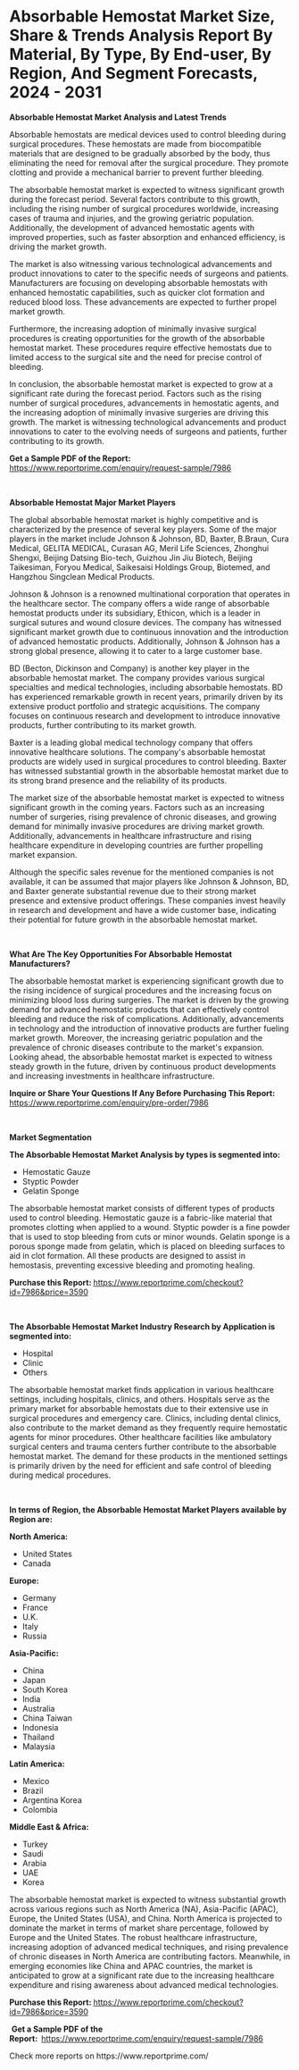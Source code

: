 <p><h1>Absorbable Hemostat Market Size, Share & Trends Analysis Report By Material, By Type, By End-user, By Region, And Segment Forecasts, 2024 - 2031</h1></p><p><strong>Absorbable Hemostat Market Analysis and Latest Trends</strong></p>
<p><p>Absorbable hemostats are medical devices used to control bleeding during surgical procedures. These hemostats are made from biocompatible materials that are designed to be gradually absorbed by the body, thus eliminating the need for removal after the surgical procedure. They promote clotting and provide a mechanical barrier to prevent further bleeding.</p><p>The absorbable hemostat market is expected to witness significant growth during the forecast period. Several factors contribute to this growth, including the rising number of surgical procedures worldwide, increasing cases of trauma and injuries, and the growing geriatric population. Additionally, the development of advanced hemostatic agents with improved properties, such as faster absorption and enhanced efficiency, is driving the market growth.</p><p>The market is also witnessing various technological advancements and product innovations to cater to the specific needs of surgeons and patients. Manufacturers are focusing on developing absorbable hemostats with enhanced hemostatic capabilities, such as quicker clot formation and reduced blood loss. These advancements are expected to further propel market growth.</p><p>Furthermore, the increasing adoption of minimally invasive surgical procedures is creating opportunities for the growth of the absorbable hemostat market. These procedures require effective hemostats due to limited access to the surgical site and the need for precise control of bleeding.</p><p>In conclusion, the absorbable hemostat market is expected to grow at a significant rate during the forecast period. Factors such as the rising number of surgical procedures, advancements in hemostatic agents, and the increasing adoption of minimally invasive surgeries are driving this growth. The market is witnessing technological advancements and product innovations to cater to the evolving needs of surgeons and patients, further contributing to its growth.</p></p>
<p><strong>Get a Sample PDF of the Report:&nbsp;</strong> <a href="https://www.reportprime.com/enquiry/request-sample/7986">https://www.reportprime.com/enquiry/request-sample/7986</a></p>
<p>&nbsp;</p>
<p><strong>Absorbable Hemostat Major Market Players</strong></p>
<p><p>The global absorbable hemostat market is highly competitive and is characterized by the presence of several key players. Some of the major players in the market include Johnson & Johnson, BD, Baxter, B.Braun, Cura Medical, GELITA MEDICAL, Curasan AG, Meril Life Sciences, Zhonghui Shengxi, Beijing Datsing Bio-tech, Guizhou Jin Jiu Biotech, Beijing Taikesiman, Foryou Medical, Saikesaisi Holdings Group, Biotemed, and Hangzhou Singclean Medical Products.</p><p>Johnson & Johnson is a renowned multinational corporation that operates in the healthcare sector. The company offers a wide range of absorbable hemostat products under its subsidiary, Ethicon, which is a leader in surgical sutures and wound closure devices. The company has witnessed significant market growth due to continuous innovation and the introduction of advanced hemostatic products. Additionally, Johnson & Johnson has a strong global presence, allowing it to cater to a large customer base.</p><p>BD (Becton, Dickinson and Company) is another key player in the absorbable hemostat market. The company provides various surgical specialties and medical technologies, including absorbable hemostats. BD has experienced remarkable growth in recent years, primarily driven by its extensive product portfolio and strategic acquisitions. The company focuses on continuous research and development to introduce innovative products, further contributing to its market growth.</p><p>Baxter is a leading global medical technology company that offers innovative healthcare solutions. The company's absorbable hemostat products are widely used in surgical procedures to control bleeding. Baxter has witnessed substantial growth in the absorbable hemostat market due to its strong brand presence and the reliability of its products.</p><p>The market size of the absorbable hemostat market is expected to witness significant growth in the coming years. Factors such as an increasing number of surgeries, rising prevalence of chronic diseases, and growing demand for minimally invasive procedures are driving market growth. Additionally, advancements in healthcare infrastructure and rising healthcare expenditure in developing countries are further propelling market expansion.</p><p>Although the specific sales revenue for the mentioned companies is not available, it can be assumed that major players like Johnson & Johnson, BD, and Baxter generate substantial revenue due to their strong market presence and extensive product offerings. These companies invest heavily in research and development and have a wide customer base, indicating their potential for future growth in the absorbable hemostat market.</p></p>
<p>&nbsp;</p>
<p><strong>What Are The Key Opportunities For Absorbable Hemostat Manufacturers?</strong></p>
<p><p>The absorbable hemostat market is experiencing significant growth due to the rising incidence of surgical procedures and the increasing focus on minimizing blood loss during surgeries. The market is driven by the growing demand for advanced hemostatic products that can effectively control bleeding and reduce the risk of complications. Additionally, advancements in technology and the introduction of innovative products are further fueling market growth. Moreover, the increasing geriatric population and the prevalence of chronic diseases contribute to the market's expansion. Looking ahead, the absorbable hemostat market is expected to witness steady growth in the future, driven by continuous product developments and increasing investments in healthcare infrastructure.</p></p>
<p><strong>Inquire or Share Your Questions If Any Before Purchasing This Report:</strong> <a href="https://www.reportprime.com/enquiry/pre-order/7986">https://www.reportprime.com/enquiry/pre-order/7986</a></p>
<p>&nbsp;</p>
<p><strong>Market Segmentation</strong></p>
<p><strong>The Absorbable Hemostat Market Analysis by types is segmented into:</strong></p>
<p><ul><li>Hemostatic Gauze</li><li>Styptic Powder</li><li>Gelatin Sponge</li></ul></p>
<p><p>The absorbable hemostat market consists of different types of products used to control bleeding. Hemostatic gauze is a fabric-like material that promotes clotting when applied to a wound. Styptic powder is a fine powder that is used to stop bleeding from cuts or minor wounds. Gelatin sponge is a porous sponge made from gelatin, which is placed on bleeding surfaces to aid in clot formation. All these products are designed to assist in hemostasis, preventing excessive bleeding and promoting healing.</p></p>
<p><strong>Purchase this Report:&nbsp;</strong><a href="https://www.reportprime.com/checkout?id=7986&price=3590">https://www.reportprime.com/checkout?id=7986&price=3590</a></p>
<p>&nbsp;</p>
<p><strong>The Absorbable Hemostat Market Industry Research by Application is segmented into:</strong></p>
<p><ul><li>Hospital</li><li>Clinic</li><li>Others</li></ul></p>
<p><p>The absorbable hemostat market finds application in various healthcare settings, including hospitals, clinics, and others. Hospitals serve as the primary market for absorbable hemostats due to their extensive use in surgical procedures and emergency care. Clinics, including dental clinics, also contribute to the market demand as they frequently require hemostatic agents for minor procedures. Other healthcare facilities like ambulatory surgical centers and trauma centers further contribute to the absorbable hemostat market. The demand for these products in the mentioned settings is primarily driven by the need for efficient and safe control of bleeding during medical procedures.</p></p>
<p>&nbsp;</p>
<p><strong>In terms of Region, the Absorbable Hemostat Market Players available by Region are:</strong></p>
<p>
    <p> <strong> North America: </strong>
        <ul>
            <li>United States</li>
            <li>Canada</li>
        </ul>
        </p> 
    <p> <strong> Europe: </strong>
        <ul>
            <li>Germany</li>
            <li>France</li>
            <li>U.K.</li>
            <li>Italy</li>
            <li>Russia</li>
        </ul>
        </p> 
    <p> <strong> Asia-Pacific: </strong>
        <ul>
            <li>China</li>
            <li>Japan</li>
            <li>South Korea</li>
            <li>India</li>
            <li>Australia</li>
            <li>China Taiwan</li>
            <li>Indonesia</li>
            <li>Thailand</li>
            <li>Malaysia</li>
        </ul>
        </p> 
    <p> <strong> Latin America: </strong>
        <ul>
            <li>Mexico</li>
            <li>Brazil</li>
            <li>Argentina Korea</li>
            <li>Colombia</li>
        </ul>
        </p> 
    <p> <strong> Middle East & Africa: </strong>
        <ul>
            <li>Turkey</li>
            <li>Saudi</li>
            <li>Arabia</li>
            <li>UAE</li>
            <li>Korea</li>
        </ul>
    </p>
    </p>
<p><p>The absorbable hemostat market is expected to witness substantial growth across various regions such as North America (NA), Asia-Pacific (APAC), Europe, the United States (USA), and China. North America is projected to dominate the market in terms of market share percentage, followed by Europe and the United States. The robust healthcare infrastructure, increasing adoption of advanced medical techniques, and rising prevalence of chronic diseases in North America are contributing factors. Meanwhile, in emerging economies like China and APAC countries, the market is anticipated to grow at a significant rate due to the increasing healthcare expenditure and rising awareness about advanced medical technologies.</p></p>
<p><strong>Purchase this Report: </strong><a href="https://www.reportprime.com/checkout?id=7986&price=3590">https://www.reportprime.com/checkout?id=7986&price=3590</a></p>
<p>&nbsp;<strong>Get a Sample PDF of the Report:&nbsp;&nbsp;</strong><a href="https://www.reportprime.com/enquiry/request-sample/7986">https://www.reportprime.com/enquiry/request-sample/7986</a></p>
<p><strong></strong></p>
<p>Check more reports on https://www.reportprime.com/</p>